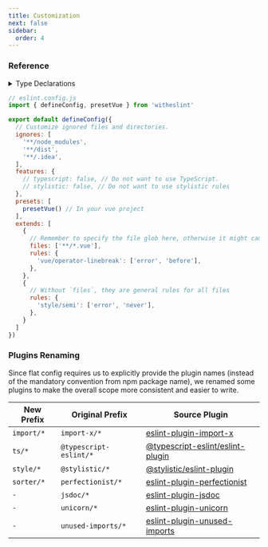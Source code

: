 ```yaml
---
title: Customization
next: false
sidebar:
  order: 4
---
```


### Reference

<details>
<summary>Type Declarations</summary>

```ts
interface DefineConfigOptions {
  /**
   * `.eslintignore` is no longer supported in Flat config, use `ignores` instead
   */
  ignores?: string[]
  /**
   * Configuration for various features.
   */
  features?: FeaturesConfig
  /**
   * Predefined configurations for common use cases.
   */
  presets?: Preset[]
  /**
   * Additional configurations to extend.
   */
  extends?: Arrayable<FlatConfigItem>
}

interface FeaturesConfig {
  /**
   * Enable stylistic rules.
   *
   * @default true
   */
  stylistic: boolean | StylisticConfig
  /**
   * Enable TypeScript support.
   *
   * @default true
   */
  typescript: boolean
}

interface StylisticConfig {
  /**
   * Indentation level
   * Similar to the `tabWidth` and `useTabs` options in Prettier
   *
   * @default 2
   */
  indent?: 'tab' | number
  /**
   * Quote style
   * Similar to `singleQuote` option in Prettier
   *
   * @default 'single'
   */
  quotes?: 'double' | 'single'
  /**
   * Whether to enable semicolons
   * Similar to `semi` option in Prettier
   *
   * @default false
   */
  semi?: boolean
  /**
   * Enable JSX support
   * @default true
   */
  jsx?: boolean
  /**
   * When to enable arrow parenthesis
   * Similar to `arrowParens` option in Prettier
   *
   * @default false
   */
  arrowParens?: boolean
  /**
   * Which brace style to use
   * @default '1tbs'
   */
  braceStyle?: '1tbs' | 'allman' | 'stroustrup'
  /**
   * Whether to require spaces around braces
   * Similar to `bracketSpacing` option in Prettier
   *
   * @default true
   */
  blockSpacing?: boolean
  /**
   * When to enable prop quoting
   * Similar to `quoteProps` option in Prettier
   *
   * @default 'consistent-as-needed'
   */
  quoteProps?: 'always' | 'as-needed' | 'consistent-as-needed' | 'consistent'
  /**
   * When to enable comma dangles
   * Similar to `trailingComma` option in Prettier
   *
   * @default 'always-multiline'
   */
  commaDangle?: 'always-multiline' | 'always' | 'never' | 'only-multiline'
}
```
</details>

```js
// eslint.config.js
import { defineConfig, presetVue } from 'witheslint'

export default defineConfig({
  // Customize ignored files and directories.
  ignores: [
    '**/node_modules',
    '**/dist',
    '**/.idea',
  ],
  features: {
    // typescript: false, // Do not want to use TypeScript.
    // stylistic: false, // Do not want to use stylistic rules
  },
  presets: [
    presetVue() // In your vue project
  ],
  extends: [
    {
      // Remember to specify the file glob here, otherwise it might cause the vue plugin to handle non-vue files
      files: ['**/*.vue'],
      rules: {
        'vue/operator-linebreak': ['error', 'before'],
      },
    },
    {
      // Without `files`, they are general rules for all files
      rules: {
        'style/semi': ['error', 'never'],
      },
    }
  ]
})
```

### Plugins Renaming

Since flat config requires us to explicitly provide the plugin names (instead of the mandatory convention from npm package name), we renamed some plugins to make the overall scope more consistent and easier to write.

| New Prefix | Original Prefix        | Source Plugin                                                                              |
| ---------- | ---------------------- | ------------------------------------------------------------------------------------------ |
| `import/*` | `import-x/*`           | [eslint-plugin-import-x](https://github.com/un-es/eslint-plugin-import-x)                  |
| `ts/*`     | `@typescript-eslint/*` | [@typescript-eslint/eslint-plugin](https://typescript-eslint.io)                           |
| `style/*`  | `@stylistic/*`         | [@stylistic/eslint-plugin](https://eslint.style)                                           |
| `sorter/*` | `perfectionist/*`      | [eslint-plugin-perfectionist](https://eslint-plugin-perfectionist.azat.io)                 |
| `-`        | `jsdoc/*`              | [eslint-plugin-jsdoc](https://github.com/gajus/eslint-plugin-jsdoc)                        |
| `-`        | `unicorn/*`            | [eslint-plugin-unicorn](https://github.com/sindresorhus/eslint-plugin-unicorn)             |
| `-`        | `unused-imports/*`     | [eslint-plugin-unused-imports](https://github.com/sweepline/eslint-plugin-unused-imports)  |
